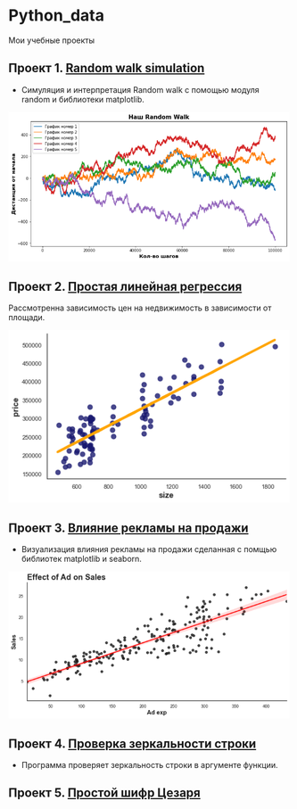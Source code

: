 # Python_data
Мои учебные проекты
## Проект 1. [Random walk simulation](https://github.com/arl9kin/Python_data/blob/master/Tasks/Simulating_a_random_walk.ipynb)
- Симуляция и интерпретация Random walk с помощью модуля random и библиотеки matplotlib.

![alt text](https://github.com/arl9kin/Python_data/blob/master/images/random_walk.png)

## Проект 2. [Простая линейная регрессия](https://github.com/arl9kin/Python_data/blob/master/ML/Simple%20Linear%20Regression%20Exercise.ipynb)

Рассмотренна зависимость цен на недвижимость в зависимости от площади.

![alt text](https://github.com/arl9kin/Python_data/blob/master/images/%D0%91%D0%B5%D0%B7%20%D0%BD%D0%B0%D0%B7%D0%B2%D0%B0%D0%BD%D0%B8%D1%8F.png)

## Проект 3. [Влияние рекламы на продажи](https://github.com/arl9kin/Python_data/blob/master/viz/scatter_with_trend.ipynb)

- Визуализация влияния рекламы на продажи сделанная с помщью библиотек matplotlib и seaborn. 

![alt text](https://github.com/arl9kin/Python_data/blob/master/images/trend1.png)

## Проект 4. [Проверка зеркальности строки](https://github.com/arl9kin/Python_data/blob/master/Tasks/Mirror_string.ipynb)

- Программа проверяет зеркальность строки в аргументе функции. 
					
## Проект 5. [Простой шифр Цезаря](https://github.com/arl9kin/Python_data/blob/master/Tasks/CAESAR%20CHIPHER.ipynb)
